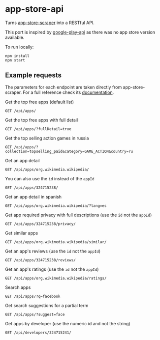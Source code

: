 # app-store-api

Turns [app-store-scraper](https://github.com/facundoolano/app-store-scraper/) into a RESTful API.

This port is inspired by [google-play-api](https://github.com/facundoolano/google-play-api) as there was no app store version available.

To run locally:

```
npm install
npm start
```

## Example requests

The parameters for each endpoint are taken directly from app-store-scraper. For a full reference check its [documentation](https://github.com/facundoolano/app-store-scraper/#usage).

Get the top free apps (default list)

```http
GET /api/apps/
```

Get the top free apps with full detail

```http
GET /api/apps/?fullDetail=true
```

Get the top selling action games in russia

```http
GET /api/apps/?collection=topselling_paid&category=GAME_ACTION&country=ru
```

Get an app detail

```http
GET /api/apps/org.wikimedia.wikipedia/
```

You can also use the `id` instead of the `appId`

```http
GET /api/apps/324715238/
```

Get an app detail in spanish

```http
GET /api/apps/org.wikimedia.wikipedia/?lang=es
```

Get app required privacy with full descriptions
(use the `id` not the `appId`)

```http
GET /api/apps/324715238/privacy/
```

Get similar apps

```http
GET /api/apps/org.wikimedia.wikipedia/similar/
```

Get an app's reviews
(use the `id` not the `appId`)

```http
GET /api/apps/324715238/reviews/
```

Get an app's ratings
(use the `id` not the `appId`)

```http
GET /api/apps/org.wikimedia.wikipedia/ratings/
```

Search apps

```http
GET /api/apps/?q=facebook
```

Get search suggestions for a partial term

```http
GET /api/apps/?suggest=face
```

Get apps by developer
(use the numeric id and not the string)

```http
GET /api/developers/324715241/
```
